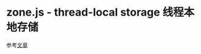 
# **zone.js** - thread-local storage 线程本地存储
参考[文章](http://www.cnblogs.com/whitewolf/p/zone-js.html)
